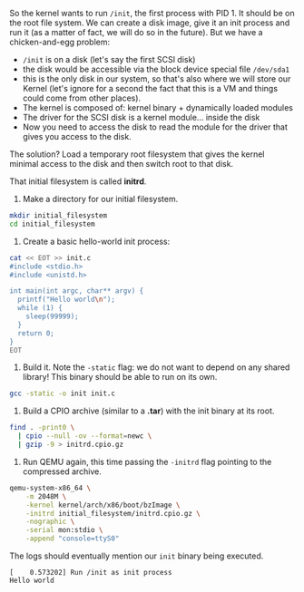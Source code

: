 So the kernel wants to run `/init`, the first process with PID 1. It should be on the root file system. We can create a disk image, give it an init process and run it (as a matter of fact, we will do so in the future). But we have a chicken-and-egg problem:

- `/init` is on a disk (let's say the first SCSI disk)
- the disk would be accessible via the block device special file `/dev/sda1`
- this is the only disk in our system, so that's also where we will store our Kernel (let's ignore for a second the fact that this is a VM and things could come from other places).
- The kernel is composed of: kernel binary + dynamically loaded modules
- The driver for the SCSI disk is a kernel module... inside the disk
- Now you need to access the disk to read the module for the driver that gives you access to the disk.

The solution? Load a temporary root filesystem that gives the kernel minimal access to the disk and then switch root to that disk.

That initial filesystem is called **initrd**.

1.  Make a directory for our initial filesystem.

```bash
mkdir initial_filesystem
cd initial_filesystem
``` 

1.  Create a basic hello-world init process:

```bash
cat << EOT >> init.c
#include <stdio.h>
#include <unistd.h>

int main(int argc, char** argv) {
  printf("Hello world\n");
  while (1) {
    sleep(99999);
  }
  return 0;
}
EOT
```

1.  Build it. Note the `-static` flag: we do not want to depend on any shared library! This binary should be able to run on its own.


```bash
gcc -static -o init init.c
```

1.  Build a CPIO archive (similar to a **.tar**) with the init binary at its root.

```bash
find . -print0 \
  | cpio --null -ov --format=newc \
  | gzip -9 > initrd.cpio.gz
```

1.  Run QEMU again, this time passing the `-initrd` flag pointing to the compressed archive.

```bash
qemu-system-x86_64 \
    -m 2048M \
    -kernel kernel/arch/x86/boot/bzImage \
    -initrd initial_filesystem/initrd.cpio.gz \
    -nographic \
    -serial mon:stdio \
    -append "console=ttyS0"
```

The logs should eventually mention our `init` binary being executed.

```
[    0.573202] Run /init as init process
Hello world
```
